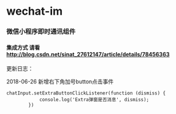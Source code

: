 # wechat-im
### 微信小程序即时通讯组件
#### 集成方式 请看 http://blog.csdn.net/sinat_27612147/article/details/78456363

更新日志：

2018-06-26
新增右下角加号button点击事件
```
chatInput.setExtraButtonClickListener(function (dismiss) {
            console.log('Extra弹窗是否消息', dismiss);
        })
```
